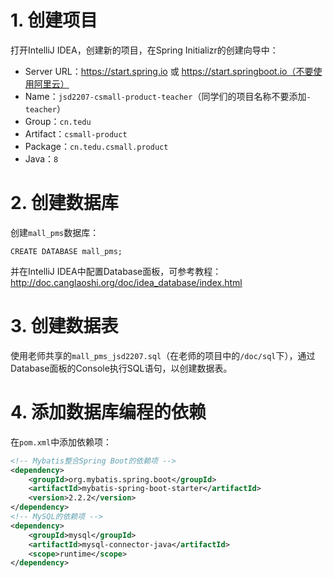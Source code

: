 # 1. 创建项目

打开IntelliJ IDEA，创建新的项目，在Spring Initializr的创建向导中：

- Server URL：https://start.spring.io 或 https://start.springboot.io（不要使用阿里云）
- Name：`jsd2207-csmall-product-teacher`（同学们的项目名称不要添加`-teacher`）
- Group：`cn.tedu`
- Artifact：`csmall-product`
- Package：`cn.tedu.csmall.product`
- Java：`8`

# 2. 创建数据库

创建`mall_pms`数据库：

```
CREATE DATABASE mall_pms;
```

并在IntelliJ IDEA中配置Database面板，可参考教程：http://doc.canglaoshi.org/doc/idea_database/index.html

# 3. 创建数据表

使用老师共享的`mall_pms_jsd2207.sql`（在老师的项目中的`/doc/sql`下），通过Database面板的Console执行SQL语句，以创建数据表。

# 4. 添加数据库编程的依赖

在`pom.xml`中添加依赖项：

```xml
<!-- Mybatis整合Spring Boot的依赖项 -->
<dependency>
    <groupId>org.mybatis.spring.boot</groupId>
    <artifactId>mybatis-spring-boot-starter</artifactId>
    <version>2.2.2</version>
</dependency>
<!-- MySQL的依赖项 -->
<dependency>
    <groupId>mysql</groupId>
    <artifactId>mysql-connector-java</artifactId>
    <scope>runtime</scope>
</dependency>
```











